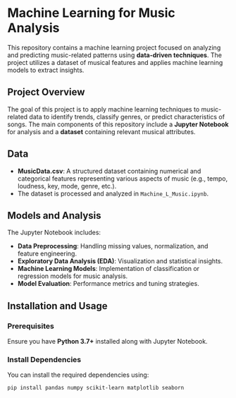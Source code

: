 # Machine Learning for Music Analysis

This repository contains a machine learning project focused on analyzing and predicting music-related patterns using **data-driven techniques**. The project utilizes a dataset of musical features and applies machine learning models to extract insights.

## Project Overview

The goal of this project is to apply machine learning techniques to music-related data to identify trends, classify genres, or predict characteristics of songs. The main components of this repository include a **Jupyter Notebook** for analysis and a **dataset** containing relevant musical attributes.





## Data

- **MusicData.csv**: A structured dataset containing numerical and categorical features representing various aspects of music (e.g., tempo, loudness, key, mode, genre, etc.).
- The dataset is processed and analyzed in `Machine_L_Music.ipynb`.

## Models and Analysis

The Jupyter Notebook includes:
- **Data Preprocessing**: Handling missing values, normalization, and feature engineering.
- **Exploratory Data Analysis (EDA)**: Visualization and statistical insights.
- **Machine Learning Models**: Implementation of classification or regression models for music analysis.
- **Model Evaluation**: Performance metrics and tuning strategies.

## Installation and Usage

### Prerequisites

Ensure you have **Python 3.7+** installed along with Jupyter Notebook.

### Install Dependencies

You can install the required dependencies using:

```bash
pip install pandas numpy scikit-learn matplotlib seaborn
